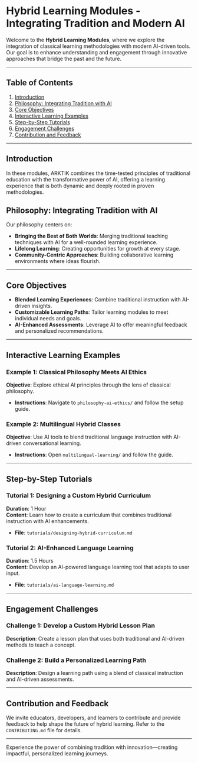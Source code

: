 # Hybrid Learning Modules - Integrating Tradition and Modern AI

Welcome to the **Hybrid Learning Modules**, where we explore the integration of classical learning methodologies with modern AI-driven tools. Our goal is to enhance understanding and engagement through innovative approaches that bridge the past and the future.

---

## Table of Contents
1. [Introduction](#introduction)
2. [Philosophy: Integrating Tradition with AI](#philosophy-integrating-tradition-with-ai)
3. [Core Objectives](#core-objectives)
4. [Interactive Learning Examples](#interactive-learning-examples)
5. [Step-by-Step Tutorials](#step-by-step-tutorials)
6. [Engagement Challenges](#engagement-challenges)
7. [Contribution and Feedback](#contribution-and-feedback)

---

## Introduction

In these modules, ARKTIK combines the time-tested principles of traditional education with the transformative power of AI, offering a learning experience that is both dynamic and deeply rooted in proven methodologies.

## Philosophy: Integrating Tradition with AI

Our philosophy centers on:
- **Bringing the Best of Both Worlds**: Merging traditional teaching techniques with AI for a well-rounded learning experience.
- **Lifelong Learning**: Creating opportunities for growth at every stage.
- **Community-Centric Approaches**: Building collaborative learning environments where ideas flourish.

---

## Core Objectives

- **Blended Learning Experiences**: Combine traditional instruction with AI-driven insights.
- **Customizable Learning Paths**: Tailor learning modules to meet individual needs and goals.
- **AI-Enhanced Assessments**: Leverage AI to offer meaningful feedback and personalized recommendations.

---

## Interactive Learning Examples

### Example 1: Classical Philosophy Meets AI Ethics
**Objective**: Explore ethical AI principles through the lens of classical philosophy.
- **Instructions**: Navigate to `philosophy-ai-ethics/` and follow the setup guide.

### Example 2: Multilingual Hybrid Classes
**Objective**: Use AI tools to blend traditional language instruction with AI-driven conversational learning.
- **Instructions**: Open `multilingual-learning/` and follow the guide.

---

## Step-by-Step Tutorials

### Tutorial 1: Designing a Custom Hybrid Curriculum
**Duration**: 1 Hour  
**Content**: Learn how to create a curriculum that combines traditional instruction with AI enhancements.  
- **File**: `tutorials/designing-hybrid-curriculum.md`

### Tutorial 2: AI-Enhanced Language Learning
**Duration**: 1.5 Hours  
**Content**: Develop an AI-powered language learning tool that adapts to user input.  
- **File**: `tutorials/ai-language-learning.md`

---

## Engagement Challenges

### Challenge 1: Develop a Custom Hybrid Lesson Plan
**Description**: Create a lesson plan that uses both traditional and AI-driven methods to teach a concept.

### Challenge 2: Build a Personalized Learning Path
**Description**: Design a learning path using a blend of classical instruction and AI-driven assessments.

---

## Contribution and Feedback

We invite educators, developers, and learners to contribute and provide feedback to help shape the future of hybrid learning. Refer to the `CONTRIBUTING.md` file for details.

---

Experience the power of combining tradition with innovation—creating impactful, personalized learning journeys.
